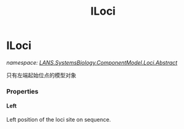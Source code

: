 ﻿---
title: ILoci
---

# ILoci
_namespace: [LANS.SystemsBiology.ComponentModel.Loci.Abstract](N-LANS.SystemsBiology.ComponentModel.Loci.Abstract.html)_

只有左端起始位点的模型对象




### Properties

#### Left
Left position of the loci site on sequence.
